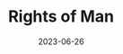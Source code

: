 ---
title: "Rights of Man"
type: hashtag
date: 2023-06-26
hashtag: rights-of-man
tags:
  - book
  - Thomas Paine
---
